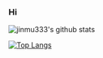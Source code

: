 ### Hi

![jinmu333's github stats](https://github-readme-stats.vercel.app/api?username=jinmu333&show_icons=true)

[![Top Langs](https://github-readme-stats.vercel.app/api/top-langs/?username=jinmu333&layout=compact)](https://github.com/anuraghazra/github-readme-stats)


<!--
**jinmu333/jinmu333** is a ✨ _special_ ✨ repository because its `README.md` (this file) appears on your GitHub profile.

Here are some ideas to get you started:

- 🔭 I’m currently working on ...
- 🌱 I’m currently learning ...
- 👯 I’m looking to collaborate on ...
- 🤔 I’m looking for help with ...
- 💬 Ask me about ...
- 📫 How to reach me: ...
- 😄 Pronouns: ...
- ⚡ Fun fact: ...
-->
